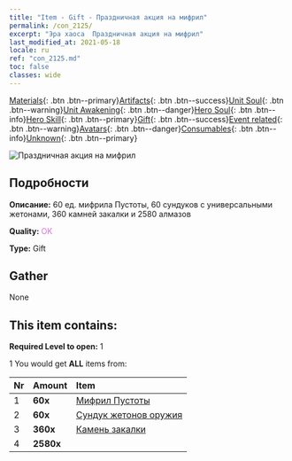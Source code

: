 ```yaml
---
title: "Item - Gift - Праздничная акция на мифрил"
permalink: /con_2125/
excerpt: "Эра хаоса  Праздничная акция на мифрил"
last_modified_at: 2021-05-18
locale: ru
ref: "con_2125.md"
toc: false
classes: wide
---
```

 [Materials](/ItemsRU/){: .btn .btn--primary}[Artifacts](/ItemsRU/Artifacts/){: .btn .btn--success}[Unit Soul](/ItemsRU/UnitSoul/){: .btn .btn--warning}[Unit Awakening](/ItemsRU/UnitAwakening/){: .btn .btn--danger}[Hero Soul](/ItemsRU/HeroSoul/){: .btn .btn--info}[Hero Skill](/ItemsRU/HeroSkill/){: .btn .btn--primary}[Gift](/ItemsRU/Gift/){: .btn .btn--success}[Event related](/ItemsRU/Events/){: .btn .btn--warning}[Avatars](/ItemsRU/Avatars/){: .btn .btn--danger}[Consumables](/ItemsRU/Consumables/){: .btn .btn--info}[Unknown](/ItemsRU/Unknown/){: .btn .btn--primary}

 ![Праздничная акция на мифрил](/images/t/i_907592.png)

## Подробности
 **Описание:** 60 ед. мифрила Пустоты, 60 сундуков с универсальными жетонами, 360 камней закалки и 2580 алмазов

 **Quality:** <span style="color: #DA70D6">OK</span>

 **Type:** Gift

## Gather

  None

## This item contains:

 **Required Level to open:** 1

 1 You would get **ALL** items  from:

  | Nr | Amount |     Item    |
  |:---|:-------|:------------|
  | 1 |  **60x** | [Мифрил Пустоты](/ItemsRU/con_817/) |  | 
  | 2 |  **60x** | [Сундук жетонов оружия](/ItemsRU/con_1367/) |  | 
  | 3 |  **360x** | [Камень закалки](/ItemsRU/con_814/) |  | 
  | 4 |  **2580x** | <i class="fas fa-gem"/> |  | 
